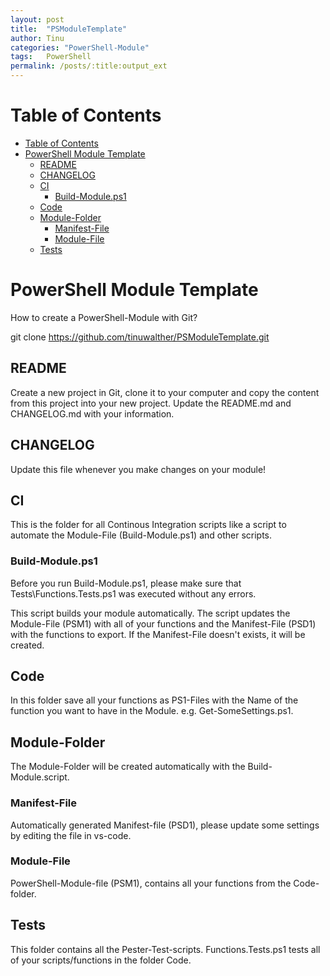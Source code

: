 ```yaml
---
layout: post
title:  "PSModuleTemplate"
author: Tinu
categories: "PowerShell-Module"
tags:   PowerShell
permalink: /posts/:title:output_ext
---
```


# Table of Contents

- [Table of Contents](#table-of-contents)
- [PowerShell Module Template](#powershell-module-template)
  - [README](#readme)
  - [CHANGELOG](#changelog)
  - [CI](#ci)
    - [Build-Module.ps1](#build-moduleps1)
  - [Code](#code)
  - [Module-Folder](#module-folder)
    - [Manifest-File](#manifest-file)
    - [Module-File](#module-file)
  - [Tests](#tests)

# PowerShell Module Template

How to create a PowerShell-Module with Git?

git clone <https://github.com/tinuwalther/PSModuleTemplate.git>

## README

Create a new project in Git, clone it to your computer and copy the content from this project into your new project. Update the README.md and CHANGELOG.md with your information.

## CHANGELOG

Update this file whenever you make changes on your module!

## CI

This is the folder for all Continous Integration scripts like a script to automate the Module-File (Build-Module.ps1) and other scripts.

### Build-Module.ps1

Before you run Build-Module.ps1, please make sure that Tests\Functions.Tests.ps1 was executed without any errors.

This script builds your module automatically. The script updates the Module-File (PSM1) with all of your functions and the Manifest-File (PSD1) with the functions to export. If the Manifest-File doesn't exists, it will be created.

## Code

In this folder save all your functions as PS1-Files with the Name of the function you want to have in the Module. e.g. Get-SomeSettings.ps1.

## Module-Folder

The Module-Folder will be created automatically with the Build-Module.script.

### Manifest-File

Automatically generated Manifest-file (PSD1), please update some settings by editing the file in vs-code.

### Module-File

PowerShell-Module-file (PSM1), contains all your functions from the Code-folder.

## Tests

This folder contains all the Pester-Test-scripts.
Functions.Tests.ps1 tests all of your scripts/functions in the folder Code.
